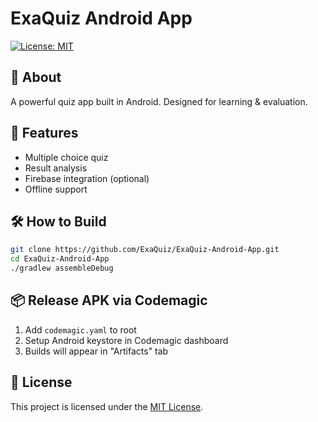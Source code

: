 # ExaQuiz Android App

[![License: MIT](https://img.shields.io/badge/License-MIT-yellow.svg)](LICENSE)

## 📱 About
A powerful quiz app built in Android. Designed for learning & evaluation.

## 🚀 Features
- Multiple choice quiz
- Result analysis
- Firebase integration (optional)
- Offline support

## 🛠️ How to Build

```bash
git clone https://github.com/ExaQuiz/ExaQuiz-Android-App.git
cd ExaQuiz-Android-App
./gradlew assembleDebug
```

## 📦 Release APK via Codemagic
1. Add `codemagic.yaml` to root
2. Setup Android keystore in Codemagic dashboard
3. Builds will appear in "Artifacts" tab

## 🧾 License
This project is licensed under the [MIT License](LICENSE).
